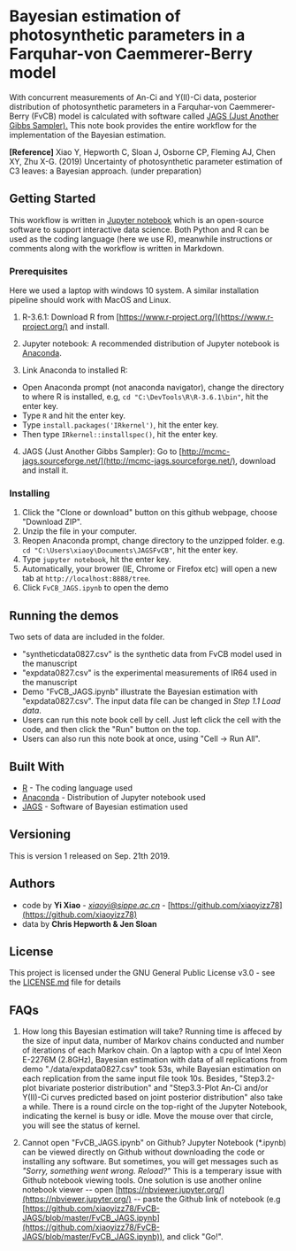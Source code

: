

# Bayesian estimation of photosynthetic parameters in a Farquhar-von Caemmerer-Berry model

With concurrent measurements of An-Ci and Y(II)-Ci data, posterior distribution of photosynthetic parameters in a Farquhar-von Caemmerer-Berry (FvCB) model is calculated with software called [JAGS (Just Another Gibbs Sampler).](http://mcmc-jags.sourceforge.net/) This note book provides the entire workflow for the implementation of the Bayesian estimation.

**[Reference]**
Xiao Y, Hepworth C, Sloan J, Osborne CP, Fleming AJ, Chen XY, Zhu X-G. (2019) Uncertainty of photosynthetic parameter estimation of C3 leaves: a Bayesian approach. (under preparation)

## Getting Started

This workflow is written in [Jupyter notebook](https://jupyter.org/) which is an open-source software to support interactive data science. Both Python and R can be used as the coding language (here we use R), meanwhile instructions or comments along with the workflow is written in Markdown.

### Prerequisites
Here we used a laptop with windows 10 system. A similar installation pipeline should work with MacOS and Linux.

1. R-3.6.1:
Download R from [https://www.r-project.org/](https://www.r-project.org/) and install.

2. Jupyter notebook:
A recommended distribution of Jupyter notebook is [Anaconda](https://www.anaconda.com/).

3. Link Anaconda to installed R:
- Open Anaconda prompt (not anaconda navigator), change the directory to where R is installed, e.g,  ```cd "C:\DevTools\R\R-3.6.1\bin"```, hit the enter key.
- Type ```R``` and hit the enter key.
- Type ```install.packages('IRkernel')```, hit the enter key.
- Then type  ```IRkernel::installspec()```, hit the enter key.

4. JAGS (Just Another Gibbs Sampler):
Go to [http://mcmc-jags.sourceforge.net/](http://mcmc-jags.sourceforge.net/), download and install it.

### Installing

1. Click the "Clone or download" button on this github webpage, choose "Download ZIP".
2. Unzip the file in your computer.
3. Reopen Anaconda prompt, change directory to the unzipped folder. e.g. ```cd "C:\Users\xiaoy\Documents\JAGSFvCB"```, hit the enter key.
4. Type ```jupyter notebook```, hit the enter key.
5. Automatically, your brower (IE, Chrome or Firefox etc) will open a new tab at ```http://localhost:8888/tree```.
6. Click ```FvCB_JAGS.ipynb``` to open the demo

## Running the demos

Two sets of data are included in the folder.
- "syntheticdata0827.csv" is the synthetic data from FvCB model used in the manuscript
- "expdata0827.csv" is the experimental measurements of IR64 used in the manuscript 
- Demo "FvCB_JAGS.ipynb" illustrate the Bayesian estimation with "expdata0827.csv". The input data file can be changed in *Step 1.1 Load data*.
- Users can run this note book cell by cell. Just left click the cell with the code, and then click the "Run" button on the top.
- Users can also run this note book at once, using "Cell -> Run All".

## Built With

* [R]([https://www.r-project.org/) - The coding language used
* [Anaconda](https://www.anaconda.com/) - Distribution of Jupyter notebook used
* [JAGS](http://mcmc-jags.sourceforge.net/) - Software of Bayesian estimation used

## Versioning

This is version 1 released on Sep. 21th 2019.

## Authors

* code by **Yi Xiao** - *xiaoyi@sippe.ac.cn* - [https://github.com/xiaoyizz78](https://github.com/xiaoyizz78)
* data by **Chris Hepworth & Jen Sloan**

## License

This project is licensed under the GNU General Public License v3.0 - see the [LICENSE.md](LICENSE.md) file for details

## FAQs
1) How long this Bayesian estimation will take?
Running time is affeced by the size of input data, number of Markov chains conducted and number of iterations of each Markov chain. 
On a laptop with a cpu of Intel Xeon E-2276M (2.8GHz), Bayesian estimation with data of all replications from demo "./data/expdata0827.csv" took 53s, while Bayesian estimation on each replication from the same input file took 10s.
Besides, "Step3.2-plot bivariate posterior distribution" and "Step3.3-Plot An-Ci and/or Y(II)-Ci curves predicted based on joint posterior distribution" also take a while.
There is a round circle on the top-right of the Jupyter Notebook, indicating the kernel is busy or idle. Move the mouse over that circle, you will see the status of kernel. 

2) Cannot open "FvCB_JAGS.ipynb" on Github?
Jupyter Notebook (*.ipynb) can be viewed directly on Github without downloading the code or installing any software. But sometimes, you will get messages such as _"Sorry, something went wrong. Reload?"_
This is a temperary issue with Github notebook viewing tools. One solution is use another online notebook viewer
-- open [https://nbviewer.jupyter.org/](https://nbviewer.jupyter.org/)
-- paste the Github link of notebook (e.g [https://github.com/xiaoyizz78/FvCB-JAGS/blob/master/FvCB_JAGS.ipynb](https://github.com/xiaoyizz78/FvCB-JAGS/blob/master/FvCB_JAGS.ipynb)), and click "Go!".
